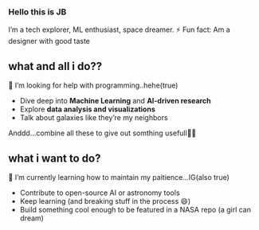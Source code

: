 ### Hello this is JB
I’m a tech explorer, ML enthusiast, space dreamer.
⚡ Fun fact: Am a designer with good taste

## what and all i do??
🤔 I’m looking for help with programming..hehe(true)
- Dive deep into **Machine Learning** and **AI-driven research**
- Explore **data analysis and visualizations** 
- Talk about galaxies like they’re my neighbors

Anddd...combine all these to give out somthing usefull🔭🌠

## what i want to do?
🌱 I’m currently learning how to maintain my paitience...IG(also true)
- Contribute to open-source AI or astronomy tools  
- Keep learning (and breaking stuff in the process 😄)  
- Build something cool enough to be featured in a NASA repo (a girl can dream)


